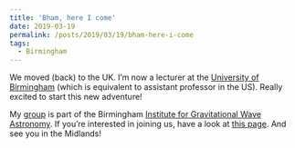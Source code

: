 ```yaml
---
title: 'Bham, here I come'
date: 2019-03-19
permalink: /posts/2019/03/19/bham-here-i-come
tags:
  - Birmingham
---
```


We moved (back) to the UK. I’m now a lecturer at the [University of Birmingham](<https://www.birmingham.ac.uk/index.aspx>) (which is equivalent to assistant professor in the US). Really excited to start this new adventure!

My [group](<../../../../../index.html?p=2466>) is part of the Birmingham [Institute for Gravitational Wave Astronomy](<http://www.sr.bham.ac.uk/gwgroup/>). If you’re interested in joining us, have a look at [this page](<../../../../../index.html?p=2613>). And see you in the Midlands!

